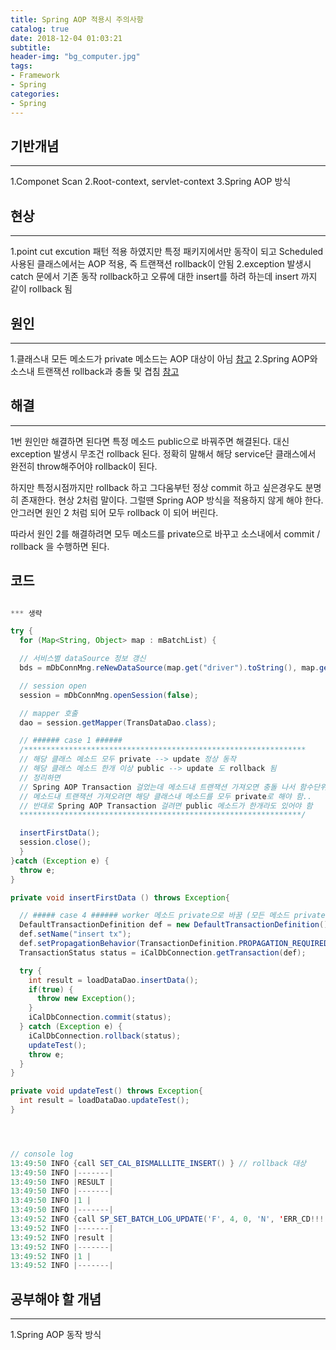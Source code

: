 ```yaml
---
title: Spring AOP 적용시 주의사항
catalog: true
date: 2018-12-04 01:03:21
subtitle:
header-img: "bg_computer.jpg"
tags:
- Framework
- Spring
categories:
- Spring
---
```



## 기반개념
---
1.Componet Scan
2.Root-context, servlet-context
3.Spring AOP 방식


## 현상
---
1.point cut excution 패턴 적용 하였지만 특정 패키지에서만 동작이 되고 Scheduled 사용된 클래스에서는 AOP 적용, 즉 트랜잭션 rollback이 안됨
2.exception 발생시 catch 문에서 기존 동작 rollback하고 오류에 대한 insert를 하려 하는데 insert 까지 같이 rollback 됨

## 원인
---
1.클래스내 모든 메소드가 private 메소드는 AOP 대상이 아님  [참고](https://goo.gl/rQnG4w)
2.Spring AOP와 소스내 트랜잭션 rollback과 충돌 및 겹침 [참고](https://goo.gl/reS6sF)

## 해결
---
1번 원인만 해결하면 된다면 특정 메소드 public으로 바꿔주면 해결된다. 대신 exception 발생시 무조건 rollback 된다. 정확히 말해서 해당 service단 클래스에서 완전히 throw해주어야 rollback이 된다.

하지만 특정시점까지만 rollback 하고 그다움부턴 정상 commit 하고 싶은경우도 분명히 존재한다. 현상 2처럼 말이다. 그럴땐 Spring AOP 방식을 적용하지 않게 해야 한다. 안그러면 원인 2 처럼 되어 모두 rollback 이 되어 버린다.

따라서 원인 2를 해결하려면 모두 메소드를 private으로 바꾸고 소스내에서 commit / rollback 을 수행하면 된다.


## 코드
~~~java

*** 생략

try {
  for (Map<String, Object> map : mBatchList) {

  // 서비스별 dataSource 정보 갱신
  bds = mDbConnMng.reNewDataSource(map.get("driver").toString(), map.get("url").toString(),map.get("username").toString(),map.get("password").toString());

  // session open
  session = mDbConnMng.openSession(false);

  // mapper 호출
  dao = session.getMapper(TransDataDao.class);

  // ###### case 1 ######
  /***************************************************************
  // 해당 클래스 메소드 모두 private --> update 정상 동작
  // 해당 클래스 메소드 한개 이상 public --> update 도 rollback 됨
  // 정리하면
  // Spring AOP Transaction 걸었는데 메소드내 트랜잭션 가져오면 충돌 나서 함수단위로 rollback이 안됨..
  // 메소드내 트랜잭션 가져오려면 해당 클래스내 메소드를 모두 private로 해야 함..
  // 반대로 Spring AOP Transaction 걸려면 public 메소드가 한개라도 있어야 함
  ***************************************************************/

  insertFirstData();
  session.close();
  }
}catch (Exception e) {
  throw e;
}

private void insertFirstData () throws Exception{

  // ##### case 4 ###### worker 메소드 private으로 바꿈 (모든 메소드 private 이어야 함)
  DefaultTransactionDefinition def = new DefaultTransactionDefinition();
  def.setName("insert tx");
  def.setPropagationBehavior(TransactionDefinition.PROPAGATION_REQUIRED);
  TransactionStatus status = iCalDbConnection.getTransaction(def);

  try {
    int result = loadDataDao.insertData();
    if(true) {
      throw new Exception();
    }
    iCalDbConnection.commit(status);
  } catch (Exception e) {
    iCalDbConnection.rollback(status);
    updateTest();
    throw e;
  }
}

private void updateTest() throws Exception{
  int result = loadDataDao.updateTest();
}




// console log
13:49:50 INFO {call SET_CAL_BISMALLLITE_INSERT() } // rollback 대상
13:49:50 INFO |-------|
13:49:50 INFO |RESULT |
13:49:50 INFO |-------|
13:49:50 INFO |1 |
13:49:50 INFO |-------|
13:49:52 INFO {call SP_SET_BATCH_LOG_UPDATE('F', 4, 0, 'N', 'ERR_CD!!!', 'ERROR 발생!!!!!!!') }  // insert/update 대상
13:49:52 INFO |-------|
13:49:52 INFO |result |
13:49:52 INFO |-------|
13:49:52 INFO |1 |
13:49:52 INFO |-------|
~~~


## 공부해야 할 개념
---
1.Spring AOP 동작 방식

